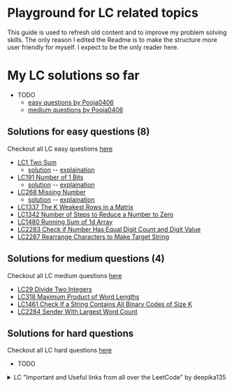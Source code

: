 # Playground for LC related topics

This guide is used to refresh old content and to improve my problem solving skills. The only reason I edited the Readme is to make the structure more user friendly for myself. I expect to be the only reader here.

# My LC solutions so far

- TODO
    - [easy questions by Pooja0406](leetcodeJava/easy.md)
    - [medium questions by Pooja0406](leetcodeJava/medium.md)

## Solutions for easy questions (8)

Checkout all LC easy questions [here](https://leetcode.com/problemset/all/?difficulty=EASY)
- [LC1 Two Sum](https://leetcode.com/problems/two-sum/)
    - [solution](leetcodeJava/LC1/TwoSum.java) -- [explaination](leetcodeJava/LC1/LC1TwoSum.md)
- [LC191 Number of 1 Bits](https://leetcode.com/problems/number-of-1-bits/)
    - [solution](leetcodeJava/LC191/NumberOfOneBits.java) -- [explaination](leetcodeJava/LC191/LC191NumberOfOneBits.md)
- [LC268 Missing Number](https://leetcode.com/problems/missing-number/)
    - [solution](leetcodeJava/LC268/MissingNumber.java) -- [explaination](leetcodeJava/LC268/LC268MissingNumber.md)
- [LC1337 The K Weakest Rows in a Matrix](https://leetcode.com/problems/the-k-weakest-rows-in-a-matrix/)
- [LC1342 Number of Steps to Reduce a Number to Zero](https://leetcode.com/problems/number-of-steps-to-reduce-a-number-to-zero/)
- [LC1480 Running Sum of 1d Array](https://leetcode.com/problems/running-sum-of-1d-array/)
- [LC2283 Check if Number Has Equal Digit Count and Digit Value](https://leetcode.com/problems/check-if-number-has-equal-digit-count-and-digit-value/)
- [LC2287 Rearrange Characters to Make Target String](https://leetcode.com/problems/rearrange-characters-to-make-target-string/)

## Solutions for medium questions (4)

Checkout all LC medium questions [here](https://leetcode.com/problemset/all/?difficulty=MEDIUM)
- [LC29 Divide Two Integers](https://leetcode.com/problems/divide-two-integers/)
- [LC318 Maximum Product of Word Lengths](https://leetcode.com/problems/maximum-product-of-word-lengths/)
- [LC1461 Check If a String Contains All Binary Codes of Size K](https://leetcode.com/problems/check-if-a-string-contains-all-binary-codes-of-size-k/)
- [LC2284 Sender With Largest Word Count](https://leetcode.com/problems/sender-with-largest-word-count/)

## Solutions for hard questions

Checkout all LC hard questions [here](https://leetcode.com/problemset/all/?difficulty=HARD)
- TODO

<details>
<summary>LC "Important and Useful links from all over the LeetCode" by deepika135</summary>

- LC suggested notes by the user deepika135 for new users.
- Check the guide on LC by clicking [here](https://leetcode.com/discuss/general-discussion/665604/Important-and-Useful-links-from-all-over-the-LeetCode)
    - the guide seems to be gone and [here are the topics of it made by @deepika135](leetcodeJava/important_links.md)
- Big thanks to all the contributors from LC for creating this great guide!

    <details>
    <summary>"How to use LeetCode" section</summary>

    * [How to use Leetcode efficiently and effectively by beginners by @megaspazz](https://leetcode.com/discuss/career/450215/How-to-use-LeetCode-to-help-yourself-efficiently-and-effectively-(for-beginners))
        * suggested using [algorithms](https://leetcode.com/problemset/algorithms/)
    * [How to effectively use LeetCode to prepare for interviews!! by @Pooja0406](https://leetcode.com/discuss/career/449135/How-to-effectively-use-LeetCode-to-prepare-for-interviews)
        * suggested [easy questions](https://leetcode.com/list/xix1yu51/) and [medium questions](https://leetcode.com/list/xixy4dq7/), see my current Solutions and the question lists below
    * [Interview preparation study plan using leetcode (Leetcode's pick) by @amit_gupta10](https://leetcode.com/discuss/interview-question/1098600/TOPICS-WHICH-YOU-CAN'T-SKIP-or-INTERVIEW-PREPARATION-or-STUDY-PLAN)
        * TODO

    </details>

</details>